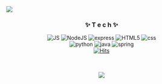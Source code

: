 <img src="https://capsule-render.vercel.app/api?type=waving&color=auto&height=200&section=header&text=@flashrifle&fontSize=90" />

<div align="center">
<h3> ✨ T e c h ✨ </h3> 

![JS](https://img.shields.io/badge/JavaScript-F7DF1E?style=flat-square&logo=JavaScript&logoColor=black)
![NodeJS](https://img.shields.io/badge/Node.js-339933?style=flat-square&logo=Node.js&logoColor=white)
![express](https://img.shields.io/badge/Express.js-404D59?style=flat-square)
![HTML5](https://img.shields.io/badge/HTML5-E34F26?style=flat-square&logo=HTML5&logoColor=white) 
![css](https://img.shields.io/badge/CSS-1572B6?style=flat-square&logo=CSS3&logoColor=white)
<br>
![python](https://img.shields.io/badge/Python-3776AB?style=flat-square&logo=Python&logoColor=white) ![java](https://img.shields.io/badge/Java-ED8B00?style=flat-square&logo=java&logoColor=white) ![spring](https://img.shields.io/badge/spring-6DB33F?style=flat-square&logo=spring&logoColor=white) 
<br>
[![Hits](https://hits.seeyoufarm.com/api/count/incr/badge.svg?url=https%3A%2F%2Fgithub.com%2Fflashrifle%2Fhit-counter&count_bg=%234D97DA&title_bg=%23000000&icon=&icon_color=%23E7E7E7&title=hits&edge_flat=false)](https://hits.seeyoufarm.com)

<br><br>
<img src="https://github-readme-stats.vercel.app/api/top-langs/?username=flashrifle&layout=compact&exclude_repo=my-mini-project,Django_study_start,python_study"><br><br>

</div>
